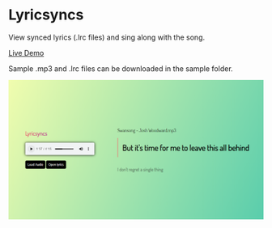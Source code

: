 # Lyricsyncs
View synced lyrics (.lrc files) and sing along with the song.   

[Live Demo](https://mithu2649.github.io/Lyricsyncs)   
  
Sample .mp3 and .lrc files can be downloaded in the sample folder.   
  
![Preview](https://github.com/mithu2649/Lyricsyncs/blob/master/sample/preview.png)
